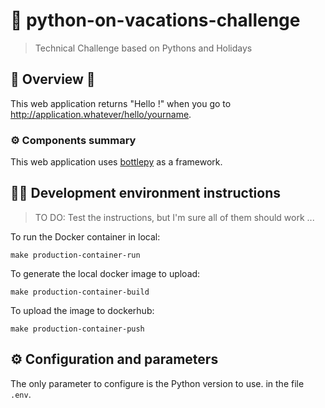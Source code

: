 # 🚀 python-on-vacations-challenge
> Technical Challenge based on Pythons and Holidays

## 📖 Overview 📖
This web application returns "Hello <YOURNAME>!" when you go to http://application.whatever/hello/yourname.

### ⚙️ Components summary
This web application uses [bottlepy](https://bottlepy.org/docs/dev/) as a framework.

## 👩‍💻 Development environment instructions
>TO DO: Test the instructions, but I'm sure all of them should work ...

To run the Docker container in local:
```
make production-container-run
```

To generate the local docker image to upload:
```
make production-container-build
```

To upload the image to dockerhub:
```
make production-container-push
```


## ⚙️ Configuration and parameters

The only parameter to configure is the Python version to use. in the file `.env`.